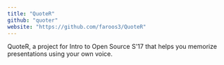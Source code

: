 ```yaml
---
title: "QuoteR"
github: "quoter"
website: "https://github.com/faroos3/QuoteR"
---
```


QuoteR, a project for Intro to Open Source S'17 that helps you memorize presentations using your own voice.
